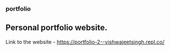 ### portfolio
## Personal portfolio website.
Link to the website - https://portfolio-2--vishwajeetsingh.repl.co/
